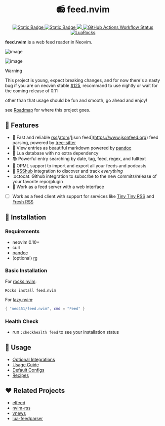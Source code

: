 <h1 align="center"> 📻 feed.nvim </h1>
<p align="center">
  <a href="https://github.com/neovim/neovim">
    <img alt="Static Badge" src="https://img.shields.io/badge/Neovim%200.10.0+-green.svg?style=for-the-badge&logo=neovim">
  </a>
  <a href="https://www.lua.org">
    <img alt="Static Badge" src="https://img.shields.io/badge/Lua-blue.svg?style=for-the-badge&logo=lua">
  </a>
  <a href="https://github.com/neo451/feed.nvim/releases.atom">
    <img src="https://img.shields.io/badge/rss-F88900?style=for-the-badge&logo=rss&logoColor=white">
  </a>
  <a href="https://github.com/neo451/feed.nvim](https://github.com/neo451/feed.nvim/actions/workflows/mini-test.yml">
    <img alt="GitHub Actions Workflow Status" src="https://img.shields.io/github/actions/workflow/status/neo451/feed.nvim/mini-test.yml?style=for-the-badge">
  </a>
  <a href="https://luarocks.org/modules/neo451/feed.nvim">
    <img alt="LuaRocks" src="https://img.shields.io/luarocks/v/neo451/feed.nvim?style=for-the-badge">
  </a>
</p>

**feed.nvim** is a web feed reader in Neovim.

![image](https://github.com/user-attachments/assets/246a4e76-9ac8-4cb1-a351-141fe5038443)

![image](https://github.com/user-attachments/assets/e8f9c546-48f6-48d8-8cd6-a9b154df0625)


> [!WARNING]
> This project is young, expect breaking changes, and for now there's a nasty bug if you are on neovim stable [#125](https://github.com/neo451/feed.nvim/issues/125#issuecomment-2612966517), recommand to use nightly or wait for the coming release of 0.11
> 
> other than that usage should be fun and smooth, go ahead and enjoy! 
>
> see [Roadmap](https://github.com/neo451/feed.nvim/wiki/Roadmap) for where this project goes.

## 🌟 Features

- 🌲 Fast and reliable [rss](https://en.wikipedia.org/wiki/RSS)/[atom](https://en.wikipedia.org/wiki/Atom_(web_standard))/[json feed](https://www.jsonfeed.org) feed parsing, powered by [tree-sitter](https://github.com/nvim-treesitter/nvim-treesitter)
- 📝 View entries as beautiful markdown powered by [pandoc](https://pandoc.org)
- 🏪 Lua database with no extra dependency
- 📚 Powerful entry searching by date, tag, feed, regex, and fulltext
- 📂 OPML support to import and export all your feeds and podcasts
- 🧡 [RSShub](https://github.com/DIYgod/RSSHub) integration to discover and track *everything*
- :octocat: Github integration to subscrbe to the new commits/release of your favorite repo/plugin
- 📶 Work as a feed server with a web interface
- [ ] Work as a feed client with support for services like [Tiny Tiny RSS](https://tt-rss.org/) and [Fresh RSS](https://github.com/FreshRSS/FreshRSS)

## 🚀 Installation

### Requirements
- neovim 0.10+
- curl
- [pandoc](https://www.pandoc.org)
- (optional) [rg](https://github.com/BurntSushi/ripgrep)

### Basic Installation

For [rocks.nvim](https://github.com/nvim-neorocks/rocks.nvim):

```
Rocks install feed.nvim
```

For [lazy.nvim](https://github.com/folke/lazy.nvim):

```lua
{ "neo451/feed.nvim", cmd = "Feed" }
```

### Health Check

- run `:checkhealth feed` to see your installation status


## 🔖 Usage

- [Optional Integrations](https://github.com/neo451/feed.nvim/wiki/Integrations)
- [Usage Guide](https://github.com/neo451/feed.nvim/wiki/Usage-Guide)
- [Default Configs](https://github.com/neo451/feed.nvim/blob/5382d972e8ed9c2dc2b010fc86b32ddd54e75fde/lua/feed/config.lua#L15)
- [Recipes](https://github.com/neo451/feed.nvim/wiki/Recipes)

## ❤️ Related Projects

- [elfeed](https://github.com/skeeto/elfeed)
- [nvim-rss](https://github.com/EMPAT94/nvim-rss)
- [vnews](https://github.com/danchoi/vnews)
- [lua-feedparser](https://github.com/slact/lua-feedparser)
